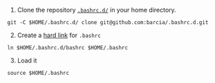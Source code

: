 1. Clone the repository [`.bashrc.d/`](https://github.com/barcia/.bashrc.d) in your home directory.

`git -C $HOME/.bashrc.d/ clone git@github.com:barcia/.bashrc.d.git`

2. Create a [hard link](https://en.wikipedia.org/wiki/Hard_link) for `.bashrc`

`ln $HOME/.bashrc.d/bashrc $HOME/.bashrc`

3. Load it

`source $HOME/.bashrc`
